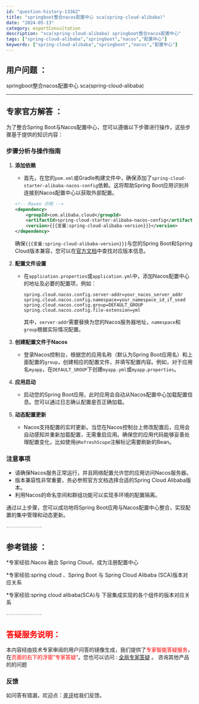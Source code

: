 ```yaml
---
id: "question-history-13362"
title: "springboot整合nacos配置中心 sca(spring-cloud-alibaba)"
date: "2024-05-13"
category: expertConsultation
description: "sca(spring-cloud-alibaba) springboot整合nacos配置中心"
tags: ["spring-cloud-alibaba","springboot","nacos","配置中心"]
keywords: ["spring-cloud-alibaba","springboot","nacos","配置中心"]
---
```


## 用户问题 ： 
 springboot整合nacos配置中心 sca(spring-cloud-alibaba) 

---------------
## 专家官方解答 ：

为了整合Spring Boot与Nacos配置中心，您可以遵循以下步骤进行操作，这些步骤基于提供的知识内容：

### 步骤分析与操作指南

1. **添加依赖**
   - 首先，在您的`pom.xml`或Gradle构建文件中，确保添加了`spring-cloud-starter-alibaba-nacos-config`依赖。这将帮助Spring Boot应用识别并连接到Nacos配置中心以获取外部配置。

    ```xml
    <!-- Maven 示例 -->
    <dependency>
        <groupId>com.alibaba.cloud</groupId>
        <artifactId>spring-cloud-starter-alibaba-nacos-config</artifactId>
        <version>{{{变量:spring-cloud-alibaba-version}}}</version>
    </dependency>
    ```
    确保`{{{变量:spring-cloud-alibaba-version}}}`与您的Spring Boot和Spring Cloud版本兼容，您可以在[官方文档](https://sca.aliyun.com/docs/2023/overview/version-explain/)中查找对应版本信息。

2. **配置文件设置**
   - 在`application.properties`或`application.yml`中，添加Nacos配置中心的地址及必要的配置项，例如：
     ```properties
     spring.cloud.nacos.config.server-addr=your_nacos_server_addr
     spring.cloud.nacos.config.namespace=your_namespace_id_if_used
     spring.cloud.nacos.config.group=DEFAULT_GROUP
     spring.cloud.nacos.config.file-extension=yml
     ```
     其中，`server-addr`需要替换为您的Nacos服务器地址，`namespace`和`group`根据实际情况配置。

3. **创建配置文件于Nacos**
   - 登录Nacos控制台，根据您的应用名称（默认为Spring Boot应用名）和上面配置的`group`，创建相应的配置文件，并填写配置内容。例如，对于应用名`myapp`，在`DEFAULT_GROUP`下创建`myapp.yml`或`myapp.properties`。

4. **应用启动**
   - 启动您的Spring Boot应用，此时应用会自动从Nacos配置中心加载配置信息。您可以通过日志确认配置是否正确加载。

5. **动态配置更新**
   - Nacos支持配置的实时更新。当您在Nacos控制台上修改配置后，应用会自动感知并重新加载配置，无需重启应用。确保您的应用代码能够妥善处理配置变化，比如使用`@RefreshScope`注解标记需要刷新的Bean。

### 注意事项
- 请确保Nacos服务正常运行，并且网络配置允许您的应用访问Nacos服务器。
- 版本兼容性非常重要，务必参照官方文档选择合适的Spring Cloud Alibaba版本。
- 利用Nacos的命名空间和群组功能可以实现多环境的配置隔离。

通过以上步骤，您可以成功地将Spring Boot应用与Nacos配置中心整合，实现配置的集中管理和动态更新。


<font color="#949494">---------------</font> 


## 参考链接 ：

*专家经验:Nacos 融合 Spring Cloud，成为注册配置中心 
 
 *专家经验:spring cloud 、Spring Boot 与 Spring Cloud Alibaba (SCA)版本对应关系 
 
 *专家经验:spring cloud alibaba(SCA)与 下层集成实现的各个组件的版本对应关系 


 <font color="#949494">---------------</font> 
 


## <font color="#FF0000">答疑服务说明：</font> 

本内容经由技术专家审阅的用户问答的镜像生成，我们提供了<font color="#FF0000">专家智能答疑服务</font>，在<font color="#FF0000">页面的右下的浮窗”专家答疑“</font>。您也可以访问 : [全局专家答疑](https://opensource.alibaba.com/chatBot) 。 咨询其他产品的的问题

### 反馈
如问答有错漏，欢迎点：[差评](https://ai.nacos.io/user/feedbackByEnhancerGradePOJOID?enhancerGradePOJOId=13365)给我们反馈。
